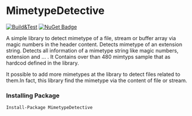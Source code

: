 # MimetypeDetective


[![Build&Test](https://github.com/20Devs/MimetypeDetective/actions/workflows/ci.yml/badge.svg)](https://github.com/20Devs/MimetypeDetective/actions/workflows/ci.yml)
[![NuGet Badge](https://buildstats.info/nuget/TwentyDevs.MimeTypeDetective)](https://www.nuget.org/packages/TwentyDevs.MimeTypeDetective/)

A simple library to detect mimetype of a file, stream or buffer array via magic numbers in the header content.
Detects mimetype of an extension string.
Detects all information of a mimetype string like magic numbers, extension and ... .
It Contains over than 480 mimtyps sample that  as hardcod defined  in the library.

It possible to add more mimetypes at the library to detect files related to them.In fact, this  library find the mimetype via the content of file or stream.

### Installing Package
    Install-Package MimetypeDetective
    
